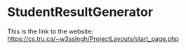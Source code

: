 # StudentResultGenerator
This is the link to the website: https://cs.tru.ca/~w3ssingh/ProjectLayouts/start_page.php
